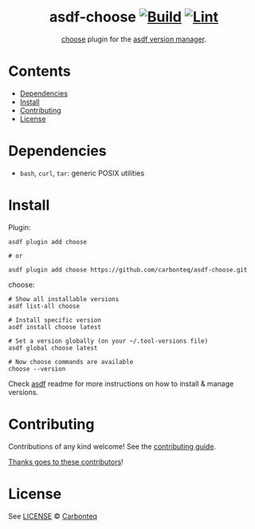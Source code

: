 <div align="center">

# asdf-choose [![Build](https://github.com/carbonteq/asdf-choose/actions/workflows/build.yml/badge.svg)](https://github.com/carbonteq/asdf-choose/actions/workflows/build.yml) [![Lint](https://github.com/carbonteq/asdf-choose/actions/workflows/lint.yml/badge.svg)](https://github.com/carbonteq/asdf-choose/actions/workflows/lint.yml)

[choose](https://github.com/theryangeary/choose) plugin for the [asdf version manager](https://asdf-vm.com).

</div>

# Contents

- [Dependencies](#dependencies)
- [Install](#install)
- [Contributing](#contributing)
- [License](#license)

# Dependencies

- `bash`, `curl`, `tar`: generic POSIX utilities

# Install

Plugin:

```shell
asdf plugin add choose

# or

asdf plugin add choose https://github.com/carbonteq/asdf-choose.git
```

choose:

```shell
# Show all installable versions
asdf list-all choose

# Install specific version
asdf install choose latest

# Set a version globally (on your ~/.tool-versions file)
asdf global choose latest

# Now choose commands are available
choose --version
```

Check [asdf](https://github.com/asdf-vm/asdf) readme for more instructions on how to
install & manage versions.

# Contributing

Contributions of any kind welcome! See the [contributing guide](contributing.md).

[Thanks goes to these contributors](https://github.com/carbonteq/asdf-choose/graphs/contributors)!

# License

See [LICENSE](LICENSE) © [Carbonteq](https://github.com/carbonteq/)
